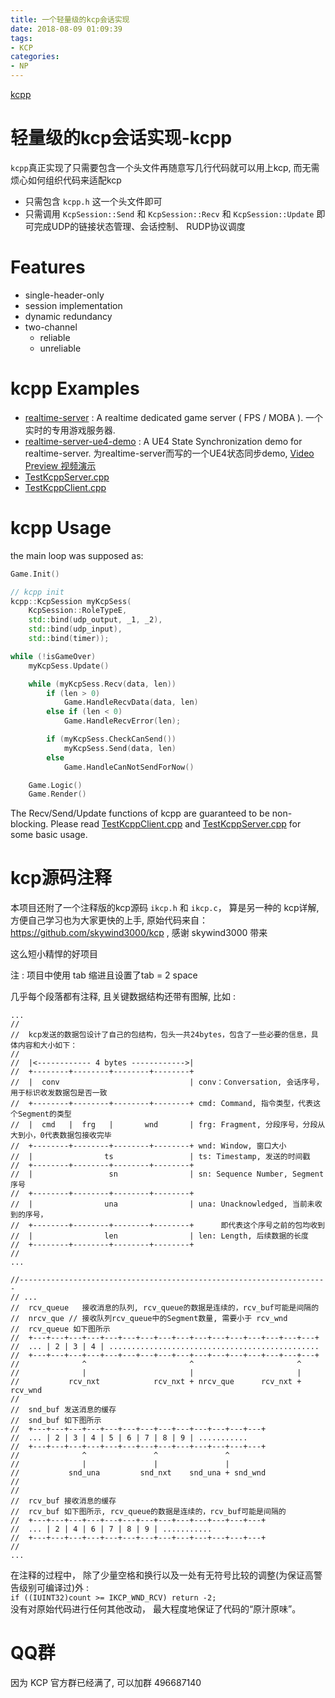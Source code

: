 ```yaml
---
title: 一个轻量级的kcp会话实现
date: 2018-08-09 01:09:39
tags: 
- KCP
categories:
- NP
---
```



[<i class="fa fa-fw fa-github fa-2x"></i>kcpp](https://github.com/no5ix/kcpp) 


# 轻量级的kcp会话实现-kcpp

`kcpp`真正实现了只需要包含一个头文件再随意写几行代码就可以用上kcp, 而无需烦心如何组织代码来适配kcp

- 只需包含 `kcpp.h` 这一个头文件即可
- 只需调用 `KcpSession::Send` 和 `KcpSession::Recv` 和 `KcpSession::Update` 即可完成UDP的链接状态管理、会话控制、 RUDP协议调度

# Features

- single-header-only
- session implementation
- dynamic redundancy
- two-channel
   - reliable
   - unreliable


# kcpp Examples

- [realtime-server](https://github.com/no5ix/realtime-server) : A realtime dedicated game server ( FPS / MOBA ). 一个实时的专用游戏服务器.
- [realtime-server-ue4-demo](https://github.com/no5ix/realtime-server-ue4-demo) :  A UE4 State Synchronization demo for realtime-server. 为realtime-server而写的一个UE4状态同步demo, [Video Preview 视频演示](https://hulinhong.com)
- [TestKcppServer.cpp](https://github.com/no5ix/kcpp/blob/master/TestKcppServer.cpp)
- [TestKcppClient.cpp](https://github.com/no5ix/kcpp/blob/master/TestKcppClient.cpp)


# kcpp Usage

the main loop was supposed as:

``` c++
Game.Init()

// kcpp init
kcpp::KcpSession myKcpSess(
    KcpSession::RoleTypeE,
    std::bind(udp_output, _1, _2),
    std::bind(udp_input),
    std::bind(timer));

while (!isGameOver)
    myKcpSess.Update()

    while (myKcpSess.Recv(data, len))
        if (len > 0)
            Game.HandleRecvData(data, len)
        else if (len < 0)
            Game.HandleRecvError(len);

        if (myKcpSess.CheckCanSend())
            myKcpSess.Send(data, len)
        else
            Game.HandleCanNotSendForNow()

    Game.Logic()
    Game.Render()
```

The Recv/Send/Update functions of kcpp are guaranteed to be non-blocking.
Please read [TestKcppClient.cpp](https://github.com/no5ix/kcpp/blob/master/TestKcppClient.cpp) and [TestKcppServer.cpp](https://github.com/no5ix/kcpp/blob/master/TestKcppServer.cpp) for some basic usage.


# kcp源码注释

本项目还附了一个注释版的kcp源码 `ikcp.h` 和 `ikcp.c`， 算是另一种的 kcp详解, 方便自己学习也为大家更快的上手, 原始代码来自： https://github.com/skywind3000/kcp , 感谢 skywind3000 带来

这么短小精悍的好项目

注 : 项目中使用 tab 缩进且设置了tab = 2 space

几乎每个段落都有注释, 且关键数据结构还带有图解, 比如 : 

```
...
//
//	kcp发送的数据包设计了自己的包结构，包头一共24bytes，包含了一些必要的信息，具体内容和大小如下：
//	
//	|<------------ 4 bytes ------------>|
//	+--------+--------+--------+--------+
//	|  conv                             | conv：Conversation, 会话序号，用于标识收发数据包是否一致
//	+--------+--------+--------+--------+ cmd: Command, 指令类型，代表这个Segment的类型
//	|  cmd   |  frg   |       wnd       | frg: Fragment, 分段序号，分段从大到小，0代表数据包接收完毕
//	+--------+--------+--------+--------+ wnd: Window, 窗口大小
//	|                ts                 | ts: Timestamp, 发送的时间戳
//	+--------+--------+--------+--------+
//	|                 sn                | sn: Sequence Number, Segment序号
//	+--------+--------+--------+--------+
//	|                una                | una: Unacknowledged, 当前未收到的序号，
//	+--------+--------+--------+--------+      即代表这个序号之前的包均收到
//	|                len                | len: Length, 后续数据的长度
//	+--------+--------+--------+--------+
//
...

//---------------------------------------------------------------------
// ...
//	rcv_queue	接收消息的队列, rcv_queue的数据是连续的，rcv_buf可能是间隔的
//	nrcv_que // 接收队列rcv_queue中的Segment数量, 需要小于 rcv_wnd
//	rcv_queue 如下图所示
//	+---+---+---+---+---+---+---+---+---+---+---+---+---+---+---+---+
//	... | 2 | 3 | 4 | ............................................... 
//	+---+---+---+---+---+---+---+---+---+---+---+---+---+---+---+---+
//              ^              	        ^                      	^        
//              |                      	|                      	|        
//           rcv_nxt           	rcv_nxt + nrcv_que      rcv_nxt + rcv_wnd		
//
//	snd_buf 发送消息的缓存
//	snd_buf 如下图所示
//	+---+---+---+---+---+---+---+---+---+---+---+---+---+
//	... | 2 | 3 | 4 | 5 | 6 | 7 | 8 | 9 | ...........
//	+---+---+---+---+---+---+---+---+---+---+---+---+---+
//              ^               ^               ^
//              |               |               |
//           snd_una         snd_nxt    snd_una + snd_wnd	
//
//
//	rcv_buf 接收消息的缓存
//	rcv_buf 如下图所示, rcv_queue的数据是连续的，rcv_buf可能是间隔的
//	+---+---+---+---+---+---+---+---+---+---+---+---+---+
//	... | 2 | 4 | 6 | 7 | 8 | 9 | ...........
//	+---+---+---+---+---+---+---+---+---+---+---+---+---+	
//
...
```

在注释的过程中， 除了少量空格和换行以及一处有无符号比较的调整(为保证高警告级别可编译过)外 :    
`if ((IUINT32)count >= IKCP_WND_RCV) return -2;`   
没有对原始代码进行任何其他改动， 最大程度地保证了代码的“原汁原味”。


# QQ群

因为 KCP 官方群已经满了, 可以加群 496687140

